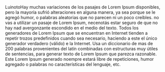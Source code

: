 LuinotoHay muchas variaciones de los pasajes de Lorem Ipsum disponibles, pero
la mayoría sufrió alteraciones en alguna manera, ya sea porque se le agregó
humor, o palabras aleatorias que no parecen ni un poco creíbles. no vas a
utilizar un pasaje de Lorem Ipsum, necenotás estar seguro de que no hay nad
avergonzante escondido en el medio del texto. Todos los generadores de Lorem
Ipsum que se encuentran en Internet tienden a repetir trozos predefinidos
cuando sea necesario, haciendo a este el único generador verdadero (válido) e
 la Internet. Usa un diccionario de mas de 200 palabras provenientes del latín
 combinadas con estructuras muy útiles de sentencias, para generar texto de
 Lorem Ipsum que parezca razonable. Este Lorem Ipsum generado noempre estará
 libre de repeticiones, humor agregado o palabras no características del
 lenguaje, etc.

